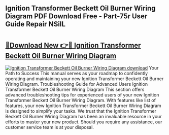 ## Ignition Transformer Beckett Oil Burner Wiring Diagram PDF Download Free - Part-75r User Guide Repair NSiIL

# <h2><a href="http://dfs3vgm.blite.top/?on=Ignition+Transformer+Beckett+Oil+Burner+Wiring+Diagram">🔗Download New 👉🔴 Ignition Transformer Beckett Oil Burner Wiring Diagram</a></h2>

[![Ignition Transformer Beckett Oil Burner Wiring Diagram download](https://i.imgur.com/lujVjoI.png)](http://dfs3vgm.blite.top/?on=Ignition+Transformer+Beckett+Oil+Burner+Wiring+Diagram)
Your Path to Success This manual serves as your roadmap to confidently operating and maintaining your new Ignition Transformer Beckett Oil Burner Wiring Diagram. Troubleshooting Guide for Advanced Users Ignition Transformer Beckett Oil Burner Wiring Diagram This section offers advanced troubleshooting tips for experienced users of your new Ignition Transformer Beckett Oil Burner Wiring Diagram. With features like list of features, your new Ignition Transformer Beckett Oil Burner Wiring Diagram is designed to simplify your tasks. We trust that the Ignition Transformer Beckett Oil Burner Wiring Diagram has been an invaluable resource in your efforts to master your new product. Should you require any assistance, our customer service team is at your disposal.
